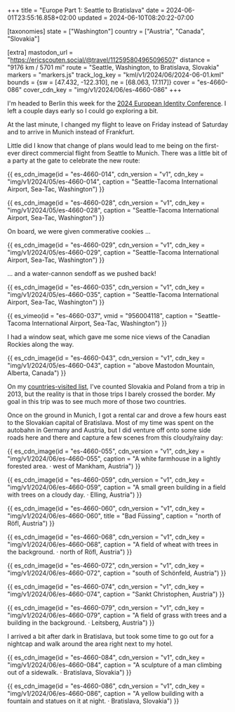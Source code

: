 +++
title = "Europe Part 1: Seattle to Bratislava"
date = 2024-06-01T23:55:16.858+02:00
updated = 2024-06-10T08:20:22-07:00

[taxonomies]
state = ["Washington"]
country = ["Austria", "Canada", "Slovakia"]

[extra]
mastodon_url = "https://ericscouten.social/@travel/112595804965096507"
distance = "9176 km / 5701 mi"
route = "Seattle, Washington, to Bratislava, Slovakia"
markers = "markers.js"
track_log_key = "kml/v1/2024/06/2024-06-01.kml"
bounds = {sw = [47.432, -122.310], ne = [68.063, 17.117]}
cover = "es-4660-086"
cover_cdn_key = "img/v1/2024/06/es-4660-086"
+++

I'm headed to Berlin this week for the [2024 European Identity Conference](https://www.kuppingercole.com/events/eic2024). I left a couple days early so I could go exploring a bit.

<!-- more -->

At the last minute, I changed my flight to leave on Friday instead of Saturday and to arrive in Munich instead of Frankfurt.

Little did I know that change of plans would lead to me being on the first-ever direct commercial flight from Seattle to Munich. There was a little bit of a party at the gate to celebrate the new route:

{{ es_cdn_image(id = "es-4660-014", cdn_version = "v1", cdn_key = "img/v1/2024/05/es-4660-014", caption = "Seattle-Tacoma International Airport, Sea-Tac, Washington") }}

{{ es_cdn_image(id = "es-4660-028", cdn_version = "v1", cdn_key = "img/v1/2024/05/es-4660-028", caption = "Seattle-Tacoma International Airport, Sea-Tac, Washington") }}

On board, we were given commerative cookies ...

{{ es_cdn_image(id = "es-4660-029", cdn_version = "v1", cdn_key = "img/v1/2024/05/es-4660-029", caption = "Seattle-Tacoma International Airport, Sea-Tac, Washington") }}

... and a water-cannon sendoff as we pushed back!

{{ es_cdn_image(id = "es-4660-035", cdn_version = "v1", cdn_key = "img/v1/2024/05/es-4660-035", caption = "Seattle-Tacoma International Airport, Sea-Tac, Washington") }}

{{ es_vimeo(id = "es-4660-037", vmid = "956004118", caption = "Seattle-Tacoma International Airport, Sea-Tac, Washington") }}

I had a window seat, which gave me some nice views of the Canadian Rockies along the way.

{{ es_cdn_image(id = "es-4660-043", cdn_version = "v1", cdn_key = "img/v1/2024/05/es-4660-043", caption = "above Mastodon Mountain, Alberta, Canada") }}

On my [countries-visited list](/countries), I've counted Slovakia and Poland from a trip in 2013, but the reality is that in those trips I barely crossed the border. My goal in this trip was to see much more of those two countries.

Once on the ground in Munich, I got a rental car and drove a few hours east to the Slovakian capital of Bratislava. Most of my time was spent on the autobahn in Germany and Austria, but I did venture off onto some side roads here and there and capture a few scenes from this cloudy/rainy day:

{{ es_cdn_image(id = "es-4660-055", cdn_version = "v1", cdn_key = "img/v1/2024/06/es-4660-055", caption = "A white farmhouse in a lightly forested area. · west of Mankham, Austria") }}

{{ es_cdn_image(id = "es-4660-059", cdn_version = "v1", cdn_key = "img/v1/2024/06/es-4660-059", caption = "A small green building in a field with trees on a cloudy day. · Elling, Austria") }}

{{ es_cdn_image(id = "es-4660-060", cdn_version = "v1", cdn_key = "img/v1/2024/06/es-4660-060", title = "Bad Füssing", caption = "north of Röfl, Austria") }}

{{ es_cdn_image(id = "es-4660-068", cdn_version = "v1", cdn_key = "img/v1/2024/06/es-4660-068", caption = "A field of wheat with trees in the background. · north of Röfl, Austria") }}

{{ es_cdn_image(id = "es-4660-072", cdn_version = "v1", cdn_key = "img/v1/2024/06/es-4660-072", caption = "south of Schönfeld, Austria") }}

{{ es_cdn_image(id = "es-4660-074", cdn_version = "v1", cdn_key = "img/v1/2024/06/es-4660-074", caption = "Sankt Christophen, Austria") }}

{{ es_cdn_image(id = "es-4660-079", cdn_version = "v1", cdn_key = "img/v1/2024/06/es-4660-079", caption = "A field of grass with trees and a building in the background. · Leitsberg, Austria") }}

I arrived a bit after dark in Bratislava, but took some time to go out for a nightcap and walk around the area right next to my hotel.

{{ es_cdn_image(id = "es-4660-084", cdn_version = "v1", cdn_key = "img/v1/2024/06/es-4660-084", caption = "A sculpture of a man climbing out of a sidewalk. · Bratislava, Slovakia") }}

{{ es_cdn_image(id = "es-4660-086", cdn_version = "v1", cdn_key = "img/v1/2024/06/es-4660-086", caption = "A yellow building with a fountain and statues on it at night. · Bratislava, Slovakia") }}
